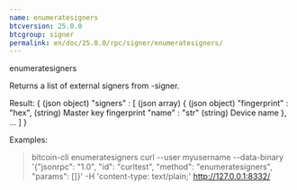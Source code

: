 ```yaml
---
name: enumeratesigners
btcversion: 25.0.0
btcgroup: signer
permalink: en/doc/25.0.0/rpc/signer/enumeratesigners/
---
```


enumeratesigners

Returns a list of external signers from -signer.

Result:
{                               (json object)
  "signers" : [                 (json array)
    {                           (json object)
      "fingerprint" : "hex",    (string) Master key fingerprint
      "name" : "str"            (string) Device name
    },
    ...
  ]
}

Examples:
> bitcoin-cli enumeratesigners 
> curl --user myusername --data-binary '{"jsonrpc": "1.0", "id": "curltest", "method": "enumeratesigners", "params": []}' -H 'content-type: text/plain;' http://127.0.0.1:8332/


